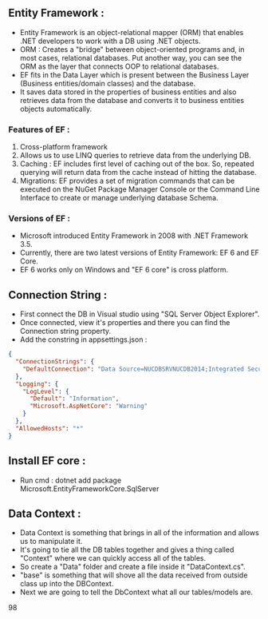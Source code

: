 ## Entity Framework :

- Entity Framework is an object-relational mapper (ORM) that enables .NET developers to work with a DB using .NET objects.
- ORM : Creates a "bridge" between object-oriented programs and, in most cases, relational databases. Put another way, you can see the ORM as the layer that connects OOP to relational databases.
- EF fits in the Data Layer which is present between the Business Layer (Business entities/domain classes) and the database.
- It saves data stored in the properties of business entities and also retrieves data from the database and converts it to business entities objects automatically.

### Features of EF :

1. Cross-platform framework
2. Allows us to use LINQ queries to retrieve data from the underlying DB.
3. Caching : EF includes first level of caching out of the box. So, repeated querying will return data from the cache instead of hitting the database.
4. Migrations: EF provides a set of migration commands that can be executed on the NuGet Package Manager Console or the Command Line Interface to create or manage underlying database Schema.

### Versions of EF :

- Microsoft introduced Entity Framework in 2008 with .NET Framework 3.5.
- Currently, there are two latest versions of Entity Framework: EF 6 and EF Core.
- EF 6 works only on Windows and "EF 6 core" is cross platform.

## Connection String :

- First connect the DB in Visual studio using "SQL Server Object Explorer".
- Once connected, view it's properties and there you can find the Connection string property.
- Add the constring in appsettings.json :

```json
{
  "ConnectionStrings": {
    "DefaultConnection": "Data Source=NUCDBSRVNUCDB2014;Integrated Security=False;User ID=sa;Password=nuc1234$; Initial Catalog=Nikhil;Encrypt=False;TrustServerCertificate=False"
  },
  "Logging": {
    "LogLevel": {
      "Default": "Information",
      "Microsoft.AspNetCore": "Warning"
    }
  },
  "AllowedHosts": "*"
}
```

## Install EF core :

- Run cmd : dotnet add package Microsoft.EntityFrameworkCore.SqlServer

## Data Context :

- Data Context is something that brings in all of the information and allows us to manipulate it.
- It's going to tie all the DB tables together and gives a thing called "Context" where we can quickly access all of the tables.
- So create a "Data" folder and create a file inside it "DataContext.cs".
- "base" is something that will shove all the data received from outside class up into the DBContext.
- Next we are going to tell the DbContext what all our tables/models are.











98
